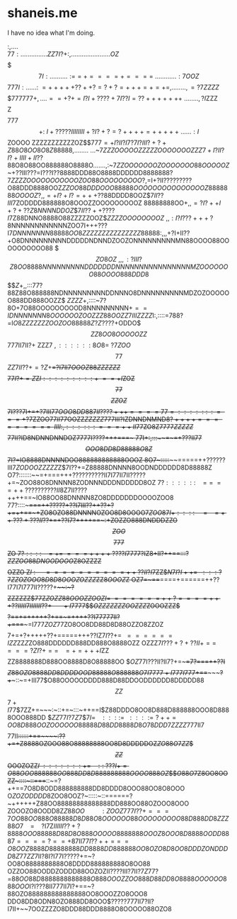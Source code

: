 shaneis.me
==========

I have no idea what I'm doing.




:,....                                                                          
$77:..... .                   .. . ...  .  .                                   .
ZZ$$7I?+:,...               ................                                . ..
OZ$$$$$$$$7I:....      ......:==~+====+====~.......  .                   .. ..:7
OOZ$$$$$$$777I:....  . .:~=+++++??++?=?+?=+++=+=+=,....                ....,=?7Z
ZZZ$$$$$$$777777+,....==+?+=I?I+????+7I??I=??+++++++~....          .  ...,?I$ZZZ
$$$$$$$$Z$$$$777$$+:~I+?????IIIIIIII+?I?+?=?++++=+++++~..          ....:I$$ZOOOO
ZZZZZZZZZZZOZ$$$777=+I?II?I7?7I?III?+?+Z88O8OO8O8Z$88888,........ ...~7$ZZZOOOOO
ZZZZZOOOOOOOZZZ$$7+I?II?I?+IIII+II??$88O8O88OO888888O8888O.......,:~7$ZZOOOOOOOZ
OOOOOOO88OOOOOZ$~+??III???=I???I??8888DDD88O8888DDDDDD8888888$?7ZZZZOOOOOOOOOOOZ
OO88OOOOOOOOO$?,=I+?II?????????O88DDD8888OOZ$Z$$ZOO88DDDOOO88888OOOOOOOOOOOOOOOZ
8888888OOOOZ?,,=+I?+I?=+++??$88DDDD8OOZ$$7II??III7$ZODDDD888888O8OOOZZOOOOOOOOOZ
88888888OO$+,,=?I?++I+?+??Z8NNNNDDOZ$$$7II??++????I7$Z88DNNO8888O88ZZZZZOOZ$$ZZZ
ZOOOOOOOOZ~,,:I?I???+++?$8NNNNNNNNNNNNZOO7I+++???I7$DNNNNNNN88888OO8ZZZZZZZZZZZZ
ZZZ88888$:,,,+?I+II??+O8DNNNNNNNNNDDDDDNDNNDZOOZONNNNNNNNNMN88OOOO88OOOOOOOOOO88
$$$ZO8OZ~,,,:?III?Z8OO8888NNNNNNNNNDDDDDDDNNNNNNNNNNNNNNNNMZOOOOOOO88OOOO888DDD8
$$$$$Z$+,,:::77?88Z88O888888NDNNNNNNNNNDDNNNO8DNNNNNNNNNMDZOZOOOOOO888DD888OOZZ$
$ZZZZ$+,::::~7?8O+7O88OOOOOOOOOD8NNNNNNNNN$+==IDNNNNNNN8OOOOOOZOOZZZ88OOZZ$$7III
ZZZZ$I:,::::=788?=I$O8ZZZZZZZOOZOO88888Z?Z$????+ODDO$$$ZZ8OO8OOOOOZZ$$777II7II?+
ZZZ$7~,::::::8O8=~?7ZOO$$$77$$$ZZ$$7II??+=?Z$+~~=?I7II7$OOOZ88ZZZZZZ$$$$$$77I?+=
Z$Z$I:::::::::+~==+I$ZOZ$$77$$$$ZZOZ$$7I???7I+=+?7III77$OOO8DD88$$7II????+++====
7$$7=::::::~~:~===+?7$ZZOO$77II77$OOZZ$ZZZZZ$777III?IZDNNDNMND8$?++++=========~~
IIII:,:::::~~:~===++II77$ZO8Z$7777$$ZZZZZ$$$$$77II?ID8NDNNDNNDOZ7777I????+++===~
77I+:,:::~~~~~~=~=+???II77$$OOO8DD8D88888O8Z$$7I?=IO8888DNNNNDOO888888888888OOOZ
8O7~:::::~~~~=====++??????III7$ZODOOZZZZZ$Z$7I??+=Z88888DNNNN8OODNDDDDDD8D88888Z
O7?:::::::~~=+===+++??????????II7I77II7II?????+=~ZOO88O8DNNNN8ZODNNNDDDNDDDDD8OZ
$7?::::::~~~==~==++??????????II$8Z7II????++++==~IO88OO88DNNNN8ZO8DDDDDDDOOOOZOO8
77?::::~~~~~=~~==++?????+??I7III??++??+?+=++==~+ZO8OZO88DNNNNOZOO8D8OOOO$7$$ZOO8
7I+::::~~~~~=~~~=++???+???II$??+=+??I7?++++==~:+ZOZZO888DNDDDZZO$$ZOO$$$$777$$ZO
$7?::~::~~~=+=~===++++????I7$777?IZ8+II?++==:::?$ZZZOO88DNOODOOO$Z8OZZZZ$$$$OZZO
Z$I~:~~~~~==========++??II?I7$ZZ$$N7I?I++=~~:::?7ZZOZOOO8D8D8OOOZOZZZ$ZZ$8OOOZ$Z
OZ7=~==~~====+======++??I77I7I777II?????+~~~~:~?$$$$$$$$ZZZZZZ$$77$Z$ZOZZ88OOOZZ
OOZI=~======++?====+++??IIIII7IIIIIII??+~~~~~~+I$$7777$$$$OZZZZZZZOOZZZ$ZOOOZZZ$
$$$$?==+=+++++?+==~=++++??I77$7$77II?+===~~~=I777$ZOZ$77ZO8OO8DD88D8D88OZZO8ZZOZ
$$$$7+=+?+++++??+=====+++??IZ$7I??+=~~======IZZ$ZZ$Z$ZO888DDDDDD888DD888O8888OZZ
OZZZ$7I???+?+??II+==~~~~===?ZI?+==~~~=+=+++I$ZZ$$$$ZZ8888888D888OO8888D8O88888OO
$$OZ$77I???II?II7?+=~~~~~~~=7?==~~~~=++??I$$$$$Z88OZO8888DD8DDDDOOD88888O888888O
7I77$$77+I777I77$7+==~~~~~~~?+~~~::~=+III77$O88OOOOODDDD888D88DDOODDDDDD8DDDDD88
$$ZZ$$$7+I77$$$7$ZZ+=~~~:~::+=~:::~++==I$Z88DDDO8OO8D888D888888OOO8D8888OOO888DD
$$ZZ$77$I?7$$Z$7$$7I=~~~::::=~~::::=?++=OO8D888OOZOOOOOO88888D88DD8888D8O$7$8DDD
7ZZZZ$777II7$$$$77II~~::::::+==~~~~:??+=+Z8888OZOOO88O88888888OO8D8DDDDDOZ$ZO88O
7ZZ$$$$ZZ$$OOOZOZZ$I~:::::::+=~~~::~???I+=O88OOO888888OO888DD8D888888888OOOO888O
Z$$$$O88O$7Z8OO8OOZZ~::::~::===~~::~=?++==7O8D8ODD888888888DD8DDDD8OOO88OO8O8OOO
O$ZOZODDDD8$ZOO8OOZ?~:::::~::======?~++++++Z88OO88888888888888DD888OO88OZOOO8OOO
ZOOOZO8OODD8Z$Z88OO~~~~~~~~~:ZOOZ777I??+===7OO88OO888O88888D8D88O8OOOOOO88OOOOOO
OOO88D888DD8ZZZ88O7~~~~=~~~~?$I7Z$IIIIII??+?8888OOO88888D88D8O888OOOOO8888888OOO
Z8OOO8D8888OODD8887====?==+$87II7$7I??++==~=O8OOZ8888D88888888DD8888DD888888OO8O
ZO8D8OO8DDDZONDDDD8Z77ZZ7$II?8I?I77I?????+=~?OO8O8888888888O8DDDD888888888O8OO88
OZZOO88OODDZODDD88OOZOZII????III?7II?7$Z$77?=$88OO88D8888888888888O888OOOZZOO888
D88DD8O8888OOOOOO888OOO$I?I???8II777II7I?+==~?88OZO888888888888888OO8OOOZZO8OOO8
DDO8DD8ODN8OZO888DD8OOO$?????777II7?II?I7II+~~7OOZZZZO8DDD88DDD8888O8OOOOO88OZO8
